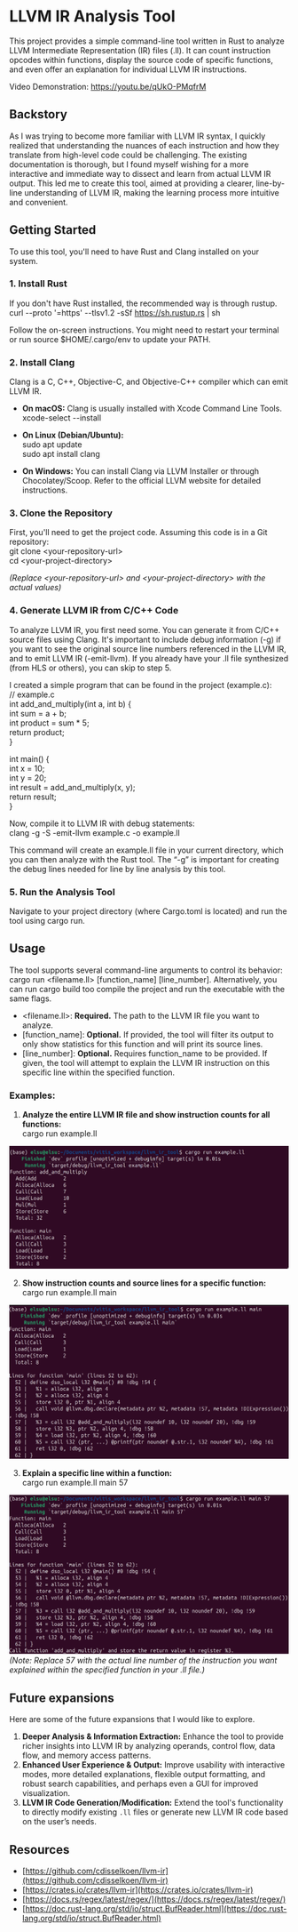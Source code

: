 # **LLVM IR Analysis Tool**

This project provides a simple command-line tool written in Rust to analyze LLVM Intermediate Representation (IR) files (.ll). It can count instruction opcodes within functions, display the source code of specific functions, and even offer an explanation for individual LLVM IR instructions.

Video Demonstration: https://youtu.be/qUkO-PMqfrM
## **Backstory**

As I was trying to become more familiar with LLVM IR syntax, I quickly realized that understanding the nuances of each instruction and how they translate from high-level code could be challenging. The existing documentation is thorough, but I found myself wishing for a more interactive and immediate way to dissect and learn from actual LLVM IR output. This led me to create this tool, aimed at providing a clearer, line-by-line understanding of LLVM IR, making the learning process more intuitive and convenient.

## **Getting Started**

To use this tool, you'll need to have Rust and Clang installed on your system.

### **1\. Install Rust**

If you don't have Rust installed, the recommended way is through rustup.  
curl \--proto '=https' \--tlsv1.2 \-sSf https://sh.rustup.rs | sh

Follow the on-screen instructions. You might need to restart your terminal or run source $HOME/.cargo/env to update your PATH.

### **2\. Install Clang**

Clang is a C, C++, Objective-C, and Objective-C++ compiler which can emit LLVM IR.

* **On macOS:** Clang is usually installed with Xcode Command Line Tools.  
  xcode-select \--install

* **On Linux (Debian/Ubuntu):**  
  sudo apt update  
  sudo apt install clang

* **On Windows:** You can install Clang via LLVM Installer or through Chocolatey/Scoop. Refer to the official LLVM website for detailed instructions.

### **3\. Clone the Repository**

First, you'll need to get the project code. Assuming this code is in a Git repository:  
git clone \<your-repository-url\>  
cd \<your-project-directory\>

*(Replace \<your-repository-url\> and \<your-project-directory\> with the actual values)*

### **4\. Generate LLVM IR from C/C++ Code**

To analyze LLVM IR, you first need some. You can generate it from C/C++ source files using Clang. It's important to include debug information (-g) if you want to see the original source line numbers referenced in the LLVM IR, and to emit LLVM IR (-emit-llvm).
If you already have your .ll file synthesized (from HLS or others), you can skip to step 5.

I created a simple  program that can be found in the project (example.c):  
// example.c  
int add\_and\_multiply(int a, int b) {  
    int sum \= a \+ b;  
    int product \= sum \* 5;  
    return product;  
}

int main() {  
    int x \= 10;  
    int y \= 20;  
    int result \= add\_and\_multiply(x, y);  
    return result;  
}

Now, compile it to LLVM IR with debug statements:  
clang \-g \-S \-emit-llvm example.c \-o example.ll

This command will create an example.ll file in your current directory, which you can then analyze with the Rust tool. The “-g” is important for creating the debug lines needed for line by line analysis by this tool.

### **5\. Run the Analysis Tool**

Navigate to your project directory (where Cargo.toml is located) and run the tool using cargo run.

## **Usage**

The tool supports several command-line arguments to control its behavior:  
cargo run \<filename.ll\> \[function\_name\] \[line\_number\]. Alternatively, you can run cargo build too compile the project and run the executable with the same flags.

* \<filename.ll\>: **Required.** The path to the LLVM IR file you want to analyze.  
* \[function\_name\]: **Optional.** If provided, the tool will filter its output to only show statistics for this function and will print its source lines.  
* \[line\_number\]: **Optional.** Requires function\_name to be provided. If given, the tool will attempt to explain the LLVM IR instruction on this specific line within the specified function.

### **Examples:**

1. **Analyze the entire LLVM IR file and show instruction counts for all functions:**  
   cargo run example.ll

![Default Usage](images/default.png)

2. **Show instruction counts and source lines for a specific function:**  
   cargo run example.ll main

![Function usage](images/function.png)

3. **Explain a specific line within a function:**  
   cargo run example.ll main 57

![Line Usage](images/line.png)  
*(Note: Replace 57 with the actual line number of the instruction you want explained within the specified function in your .ll file.)*

## **Future expansions**

Here are some of the future expansions that I would like to explore.

1. **Deeper Analysis & Information Extraction:** Enhance the tool to provide richer insights into LLVM IR by analyzing operands, control flow, data flow, and memory access patterns.  
2. **Enhanced User Experience & Output:** Improve usability with interactive modes, more detailed explanations, flexible output formatting, and robust search capabilities, and perhaps even a GUI for improved visualization.  
3. **LLVM IR Code Generation/Modification:** Extend the tool's functionality to directly modify existing `.ll` files or generate new LLVM IR code based on the user’s needs.

## **Resources**

- [https://github.com/cdisselkoen/llvm-ir](https://github.com/cdisselkoen/llvm-ir)  
- [https://crates.io/crates/llvm-ir](https://crates.io/crates/llvm-ir)
- [https://docs.rs/regex/latest/regex/](https://docs.rs/regex/latest/regex/)
- [https://doc.rust-lang.org/std/io/struct.BufReader.html](https://doc.rust-lang.org/std/io/struct.BufReader.html)

